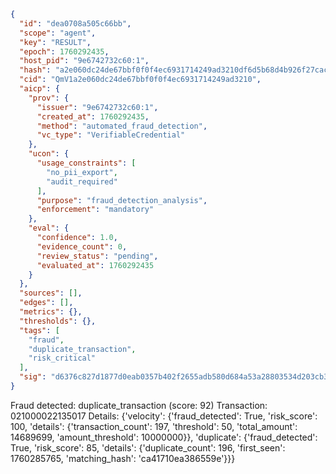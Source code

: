 ```json
{
  "id": "dea0708a505c66bb",
  "scope": "agent",
  "key": "RESULT",
  "epoch": 1760292435,
  "host_pid": "9e6742732c60:1",
  "hash": "a2e060dc24de67bbf0f0f4ec6931714249ad3210df6d5b68d4b926f27cacb40b",
  "cid": "QmV1a2e060dc24de67bbf0f0f4ec6931714249ad3210",
  "aicp": {
    "prov": {
      "issuer": "9e6742732c60:1",
      "created_at": 1760292435,
      "method": "automated_fraud_detection",
      "vc_type": "VerifiableCredential"
    },
    "ucon": {
      "usage_constraints": [
        "no_pii_export",
        "audit_required"
      ],
      "purpose": "fraud_detection_analysis",
      "enforcement": "mandatory"
    },
    "eval": {
      "confidence": 1.0,
      "evidence_count": 0,
      "review_status": "pending",
      "evaluated_at": 1760292435
    }
  },
  "sources": [],
  "edges": [],
  "metrics": {},
  "thresholds": {},
  "tags": [
    "fraud",
    "duplicate_transaction",
    "risk_critical"
  ],
  "sig": "d6376c827d1877d0eab0357b402f2655adb580d684a53a28803534d203cb367d"
}
```

Fraud detected: duplicate_transaction (score: 92)
Transaction: 021000022135017
Details: {'velocity': {'fraud_detected': True, 'risk_score': 100, 'details': {'transaction_count': 197, 'threshold': 50, 'total_amount': 14689699, 'amount_threshold': 10000000}}, 'duplicate': {'fraud_detected': True, 'risk_score': 85, 'details': {'duplicate_count': 196, 'first_seen': 1760285765, 'matching_hash': 'ca41710ea386559e'}}}